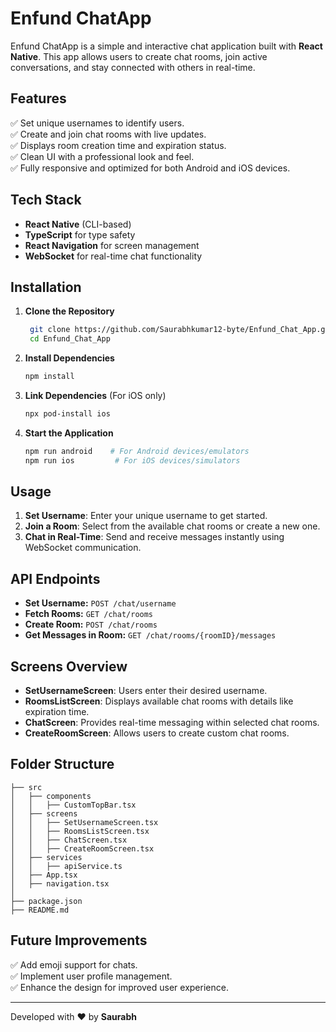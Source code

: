 # Enfund ChatApp

Enfund ChatApp is a simple and interactive chat application built with **React Native**. This app allows users to create chat rooms, join active conversations, and stay connected with others in real-time.

## Features

✅ Set unique usernames to identify users.  
✅ Create and join chat rooms with live updates.  
✅ Displays room creation time and expiration status.  
✅ Clean UI with a professional look and feel.  
✅ Fully responsive and optimized for both Android and iOS devices.  

## Tech Stack

- **React Native** (CLI-based)  
- **TypeScript** for type safety  
- **React Navigation** for screen management  
- **WebSocket** for real-time chat functionality  

## Installation

1. **Clone the Repository**
   ```bash
    git clone https://github.com/Saurabhkumar12-byte/Enfund_Chat_App.git
    cd Enfund_Chat_App
   ```

2. **Install Dependencies**
   ```bash
   npm install
   ```

3. **Link Dependencies** (For iOS only)
   ```bash
   npx pod-install ios
   ```

4. **Start the Application**
   ```bash
   npm run android    # For Android devices/emulators
   npm run ios         # For iOS devices/simulators
   ```

## Usage

1. **Set Username**: Enter your unique username to get started.
2. **Join a Room**: Select from the available chat rooms or create a new one.
3. **Chat in Real-Time**: Send and receive messages instantly using WebSocket communication.

## API Endpoints

- **Set Username:** `POST /chat/username`
- **Fetch Rooms:** `GET /chat/rooms`
- **Create Room:** `POST /chat/rooms`
- **Get Messages in Room:** `GET /chat/rooms/{roomID}/messages`

## Screens Overview

- **SetUsernameScreen**: Users enter their desired username.  
- **RoomsListScreen**: Displays available chat rooms with details like expiration time.  
- **ChatScreen**: Provides real-time messaging within selected chat rooms.  
- **CreateRoomScreen**: Allows users to create custom chat rooms.  

## Folder Structure
```
├── src
│   ├── components
│   │   ├── CustomTopBar.tsx
│   ├── screens
│   │   ├── SetUsernameScreen.tsx
│   │   ├── RoomsListScreen.tsx
│   │   ├── ChatScreen.tsx
│   │   ├── CreateRoomScreen.tsx
│   ├── services
│   │   ├── apiService.ts
│   ├── App.tsx
│   ├── navigation.tsx
│
├── package.json
├── README.md
```

## Future Improvements

✅ Add emoji support for chats.  
✅ Implement user profile management.  
✅ Enhance the design for improved user experience.  

---
Developed with ❤️ by **Saurabh**

